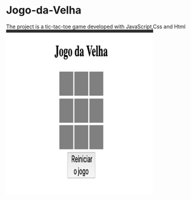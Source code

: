 # Jogo-da-Velha
The project is a tic-tac-toe game developed with JavaScript,Css and Html 
<img src="Game.png" width="400px" height="450px">
